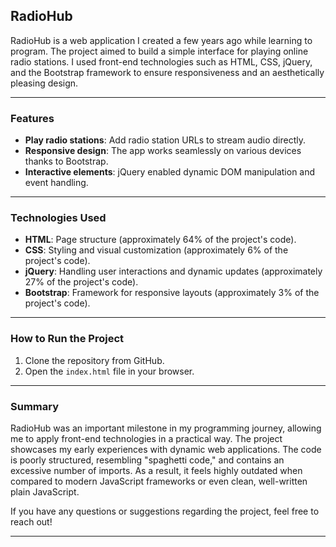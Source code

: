## RadioHub

RadioHub is a web application I created a few years ago while learning to program. The project aimed to build a simple interface for playing online radio stations. I used front-end technologies such as HTML, CSS, jQuery, and the Bootstrap framework to ensure responsiveness and an aesthetically pleasing design.

---

### **Features**
- **Play radio stations**: Add radio station URLs to stream audio directly.
- **Responsive design**: The app works seamlessly on various devices thanks to Bootstrap.
- **Interactive elements**: jQuery enabled dynamic DOM manipulation and event handling.

---

### **Technologies Used**
- **HTML**: Page structure (approximately 64% of the project's code).
- **CSS**: Styling and visual customization (approximately 6% of the project's code).
- **jQuery**: Handling user interactions and dynamic updates (approximately 27% of the project's code).
- **Bootstrap**: Framework for responsive layouts (approximately 3% of the project's code).

---

### **How to Run the Project**
1. Clone the repository from GitHub.
2. Open the `index.html` file in your browser.

---

### **Summary**
RadioHub was an important milestone in my programming journey, allowing me to apply front-end technologies in a practical way. The project showcases my early experiences with dynamic web applications.
The code is poorly structured, resembling "spaghetti code," and contains an excessive number of imports. As a result, it feels highly outdated when compared to modern JavaScript frameworks or even clean, well-written plain JavaScript.

If you have any questions or suggestions regarding the project, feel free to reach out!

---
